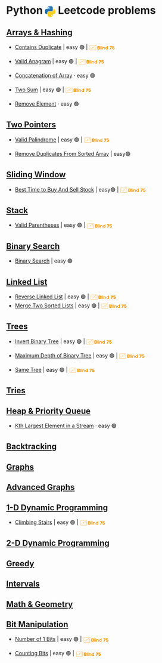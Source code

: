 # Python <img src="../assets/pythonLogo.png" alt="Python logo" style="height: 1em; vertical-align: sub;"> Leetcode problems

## [Arrays & Hashing](01_arraysAndHashing/README.md)
- [Contains Duplicate](01_arraysAndHashing/0217_containsDuplicate.ipynb)
  | easy 🟢
  | [<img src="../assets/blind75Logo.png" style="height: 1em; vertical-align: middle">](../blind75.md)

- [Valid Anagram](01_arraysAndHashing/0242_validAnagram.ipynb)
  | easy 🟢
  | [<img src="../assets/blind75Logo.png" style="height: 1em; vertical-align: middle">](../blind75.md)

- [Concatenation of Array](01_arraysAndHashing/1929_concatenationofArray.ipynb)
  · easy 🟢

- [Two Sum](01_arraysAndHashing/0001_twoSum.ipynb)
  | easy 🟢
  | [<img src="../assets/blind75Logo.png" style="height: 1em; vertical-align: middle">](../blind75.md)

- [Remove Element](01_arraysAndHashing/0027_removeElement.ipynb)
  · easy 🟢

## [Two Pointers](02_twoPointers/README.md)
- [Valid Palindrome](02_twoPointers/0125_validPalindrome.ipynb)
  | easy 🟢
  | [<img src="../assets/blind75Logo.png" style="height: 1em; vertical-align: middle">](../blind75.md)

- [Remove Duplicates From Sorted Array](02_twoPointers/0026_removeDuplicatesFromSortedArray.ipynb)
  | easy🟢

## [Sliding Window](03_slidingWindow/README.md)
- [Best Time to Buy And Sell Stock](03_slidingWindow/0121_bestTimetoBuyAndSellStock.ipynb)
  | easy🟢 
  | [<img src="../assets/blind75Logo.png" style="height: 1em; vertical-align: middle">](../blind75.md)

## [Stack](04_stack/README.md)
- [Valid Parentheses](04_stack/0020_validParentheses.ipynb)
  | easy 🟢
  | [<img src="../assets/blind75Logo.png" style="height: 1em; vertical-align: middle">](../blind75.md)

## [Binary Search](05_binarySearch/README.md)
- [Binary Search](05_binarySearch/0704_binarySearch.ipynb)
  | easy 🟢

## [Linked List](06_linkedList/README.md)
- [Reverse Linked List](06_linkedList/0206_reverseLinkedList.ipynb)
  | easy 🟢 
  | [<img src="../assets/blind75Logo.png" style="height: 1em; vertical-align: middle">](../blind75.md)
- [Merge Two Sorted Lists](06_linkedList/0021_mergeTwoSortedLists.ipynb)
  | easy 🟢 
  | [<img src="../assets/blind75Logo.png" style="height: 1em; vertical-align: middle">](../blind75.md)

## [Trees](07_trees/README.md) 
- [Invert Binary Tree](07_trees/0226_invertBinaryTree.ipynb)
  | easy 🟢 
  | [<img src="../assets/blind75Logo.png" style="height: 1em; vertical-align: middle">](../blind75.md)

- [Maximum Depth of Binary Tree](07_trees/0104_maximumDepthOfBinaryTree.ipynb)
  | easy 🟢 
  | [<img src="../assets/blind75Logo.png" style="height: 1em; vertical-align: middle">](../blind75.md)

- [Same Tree](07_trees/0100_sameTree.ipynb)
  | easy 🟢 
  | [<img src="../assets/blind75Logo.png" style="height: 1em; vertical-align: middle">](../blind75.md)

## [Tries](08_tries/README.md)

## [Heap & Priority Queue](09_heapAndPriorityQueue/README.md)
- [Kth Largest Element in a Stream](09_heapAndPriorityQueue/0703_kthLargestElementInAStream.ipynb)
  · easy 🟢 

## [Backtracking](10_backtracking/README.md) 

## [Graphs](11_graphs/README.md)

## [Advanced Graphs](12_advancedGraphs/README.md) 

## [1-D Dynamic Programming](13_oneDimDP/README.md)
- [Climbing Stairs](13_oneDimDP/0070_climbingStairs.ipynb)
  | easy 🟢 
  | [<img src="../assets/blind75Logo.png" style="height: 1em; vertical-align: middle">](../blind75.md)

## [2-D Dynamic Programming](14_twoDimDP/README.md)

## [Greedy](15_greedy/README.md)

## [Intervals](16_intervals/README.md)

## [Math & Geometry](17_mathAndGeometry/README.md) 

## [Bit Manipulation](18_bitManipulation/README.md)
- [Number of 1 Bits](18_bitManipulation/0191_numberOf1Bits.ipynb)
  | easy 🟢 
  | [<img src="../assets/blind75Logo.png" style="height: 1em; vertical-align: middle">](../blind75.md)

- [Counting Bits](Python/18_bitManipulation/0338_countingBits.ipynb)
  | easy 🟢 
  | [<img src="../assets/blind75Logo.png" style="height: 1em; vertical-align: middle">](../blind75.md)
